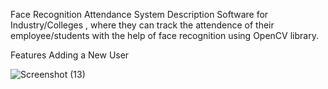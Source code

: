 Face Recognition Attendance System
Description
Software for Industry/Colleges , where they can track the attendence of their employee/students with the help of face recognition using OpenCV library.

Features
Adding a New User

![Screenshot (13)](https://github.com/shalinir200/Attendance-Face-Recognition-System/assets/83806236/4aeaad89-5e8e-4b2e-960d-398edd349971)
